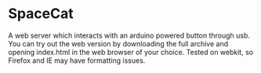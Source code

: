 SpaceCat
========

A web server which interacts with an arduino powered button through usb. You can try out the web version by downloading the full archive and opening index.html in the web browser of your choice. Tested on webkit, so Firefox and IE may have formatting issues.
